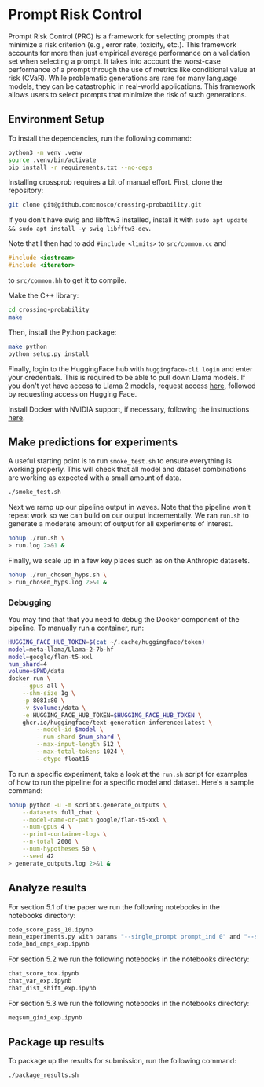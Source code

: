 # Prompt Risk Control
Prompt Risk Control (PRC) is a framework for selecting prompts that minimize a risk criterion (e.g., error rate, toxicity, etc.). This framework accounts for more than just empirical average performance on a validation set when selecting a prompt. It takes into account the worst-case performance of a prompt through the use of metrics like conditional value at risk (CVaR). While problematic generations are rare for many language models, they can be catastrophic in real-world applications. This framework allows users to select prompts that minimize the risk of such generations.

## Environment Setup
To install the dependencies, run the following command:
```bash
python3 -m venv .venv
source .venv/bin/activate
pip install -r requirements.txt --no-deps
```

Installing crossprob requires a bit of manual effort. First, clone the repository:
```bash
git clone git@github.com:mosco/crossing-probability.git
``` 
If you don't have swig and libfftw3 installed, install it with `sudo apt update && sudo apt install -y swig libfftw3-dev`.

Note that I then had to add `#include <limits>` to `src/common.cc` and
```c++
#include <iostream>
#include <iterator>
```
to `src/common.hh` to get it to compile.

Make the C++ library:
```bash
cd crossing-probability
make
```

Then, install the Python package:
```bash
make python
python setup.py install
```

Finally, login to the HuggingFace hub with `huggingface-cli login` and enter your credentials. This is required to be able to pull down Llama models. If you don't yet have access to Llama 2 models, request access [here](https://ai.meta.com/resources/models-and-libraries/llama-downloads/), followed by requesting access on Hugging Face.

Install Docker with NVIDIA support, if necessary, following the instructions [here](https://docs.nvidia.com/datacenter/cloud-native/container-toolkit/latest/install-guide.html#setting-up-docker).

## Make predictions for experiments
A useful starting point is to run `smoke_test.sh` to ensure everything is working properly. This will check that all model and dataset combinations are working as expected with a small amount of data.
```bash
./smoke_test.sh
```

Next we ramp up our pipeline output in waves. Note that the pipeline won't repeat work so we can build on our output incrementally. We ran `run.sh` to generate a moderate amount of output for all experiments of interest.
```bash
nohup ./run.sh \
> run.log 2>&1 &
```

Finally, we scale up in a few key places such as on the Anthropic datasets.
```bash
nohup ./run_chosen_hyps.sh \
> run_chosen_hyps.log 2>&1 &
```

### Debugging
You may find that that you need to debug the Docker component of the pipeline. To manually run a container, run:
```bash
HUGGING_FACE_HUB_TOKEN=$(cat ~/.cache/huggingface/token)
model=meta-llama/Llama-2-7b-hf
model=google/flan-t5-xxl
num_shard=4
volume=$PWD/data
docker run \
    --gpus all \
    --shm-size 1g \
    -p 8081:80 \
    -v $volume:/data \
    -e HUGGING_FACE_HUB_TOKEN=$HUGGING_FACE_HUB_TOKEN \
    ghcr.io/huggingface/text-generation-inference:latest \
        --model-id $model \
        --num-shard $num_shard \
        --max-input-length 512 \
        --max-total-tokens 1024 \
        --dtype float16
```

To run a specific experiment, take a look at the `run.sh` script for examples of how to run the pipeline for a specific model and dataset. Here's a sample command:
```bash
nohup python -u -m scripts.generate_outputs \
    --datasets full_chat \
    --model-name-or-path google/flan-t5-xxl \
    --num-gpus 4 \
    --print-container-logs \
    --n-total 2000 \
    --num-hypotheses 50 \
    --seed 42
> generate_outputs.log 2>&1 &
```

## Analyze results
For section 5.1 of the paper we run the following notebooks in the notebooks directory:
```bash
code_score_pass_10.ipynb
mean_experiments.py with params "--single_prompt prompt_ind 0" and "--single_prompt prompt_ind 2"
code_bnd_cmps_exp.ipynb
```
For section 5.2 we run the following notebooks in the notebooks directory:
```bash
chat_score_tox.ipynb
chat_var_exp.ipynb
chat_dist_shift_exp.ipynb
```

For section 5.3 we run the following notebooks in the notebooks directory:
```bash
meqsum_gini_exp.ipynb
```

## Package up results
To package up the results for submission, run the following command:
```bash
./package_results.sh
```